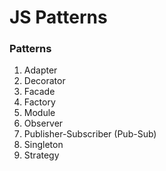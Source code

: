 # JS Patterns 

### Patterns
1. Adapter
2. Decorator
3. Facade
4. Factory
5. Module
6. Observer
7. Publisher-Subscriber (Pub-Sub)
8. Singleton
9. Strategy